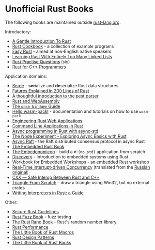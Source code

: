 # Unofficial Rust Books

The following books are maintained outside [rust-lang.org](https://www.rust-lang.org/).

Introductory:
* [A Gentle Introduction To Rust](https://stevedonovan.github.io/rust-gentle-intro/readme.html)
* [Rust Cookbook](https://rust-lang-nursery.github.io/rust-cookbook/) - a collection of example programs
* [Easy Rust](https://dhghomon.github.io/easy_rust/) - aimed at non-English native speakers
* [Learning Rust With Entirely Too Many Linked Lists](https://rust-unofficial.github.io/too-many-lists/)
* [Rust Practise Questions](https://sn99.github.io/rust-practise-questions/) (sic)
* [Rust for C++ Programmers](https://aminb.gitbooks.io/rust-for-c/content/index.html)

Application domains:
* [Serde](https://serde.rs/) - **ser**ialize and **de**serialize Rust data structures
* [Futures Explained in 200 Lines of Rust](https://cfsamson.github.io/books-futures-explained/)
* [A thoughtful introduction to the pest parser](https://pest.rs/book/)
* [Rust and WebAssembly](https://rustwasm.github.io/docs/book/)
* [The `wasm-bindgen` Guide](https://rustwasm.github.io/docs/wasm-bindgen/)
* [Hello wasm-pack!](https://rustwasm.github.io/docs/wasm-pack/) - documentation and tutorials on how to use `wasm-pack`
* [Engineering Rust Web Applications](https://erwabook.com/)
* [Command Line Applications in Rust](https://rust-cli.github.io/book/index.html)
* [Async programming in Rust with async-std](https://book.async.rs/introduction.html)
* [The Node Experiment - Exploring Async Basics with Rust](https://cfsamson.github.io/book-exploring-async-basics/)
* [Async Raft](https://async-raft.github.io/async-raft/) - the Raft distributed consensus protocol in async Rust
* [The Embedded Rust Book](https://rust-embedded.github.io/book/)
* [The Embedonomicon](https://docs.rust-embedded.org/embedonomicon/) - build a `#![no_std]` application from scratch
* [Discovery](https://docs.rust-embedded.org/discovery/) - introduction to embedded systems using Rust
* [Workbook for Embedded Workshops](https://embedded-trainings.ferrous-systems.com/preparations.html) - an embedded Rust workshop
* [Real-Time Interrupt-driven Concurrency](https://rtic.rs/0.5/book/en/preface.html) (translated from the [Russian original](https://rtic.rs/0.5/book/ru/index.html))
* [CXX — Safe Interop Between Rust and C++](https://cxx.rs)
* [Triangle From Scratch](https://rust-tutorials.github.io/triangle-from-scratch/) - draw a triangle using Win32, but no external crates
* [Writing Interpreters in Rust: a Guide](https://rust-hosted-langs.github.io/book/introduction.html)

Other:
* [Secure Rust Guidelines](https://anssi-fr.github.io/rust-guide/)
* [Rust Fuzz Book](https://rust-fuzz.github.io/book/) - fuzz testing
* [The Rust Rand Book](https://rust-random.github.io/book/) - Rust's random number library
* [Rust Performance](https://nnethercote.github.io/perf-book/)
* [The Little Book of Rust Macros](https://veykril.github.io/tlborm/)
* [Rust Design Patterns](https://rust-unofficial.github.io/patterns/)
* [The Little Book of Rust Books](https://lborb.github.io/book/)
